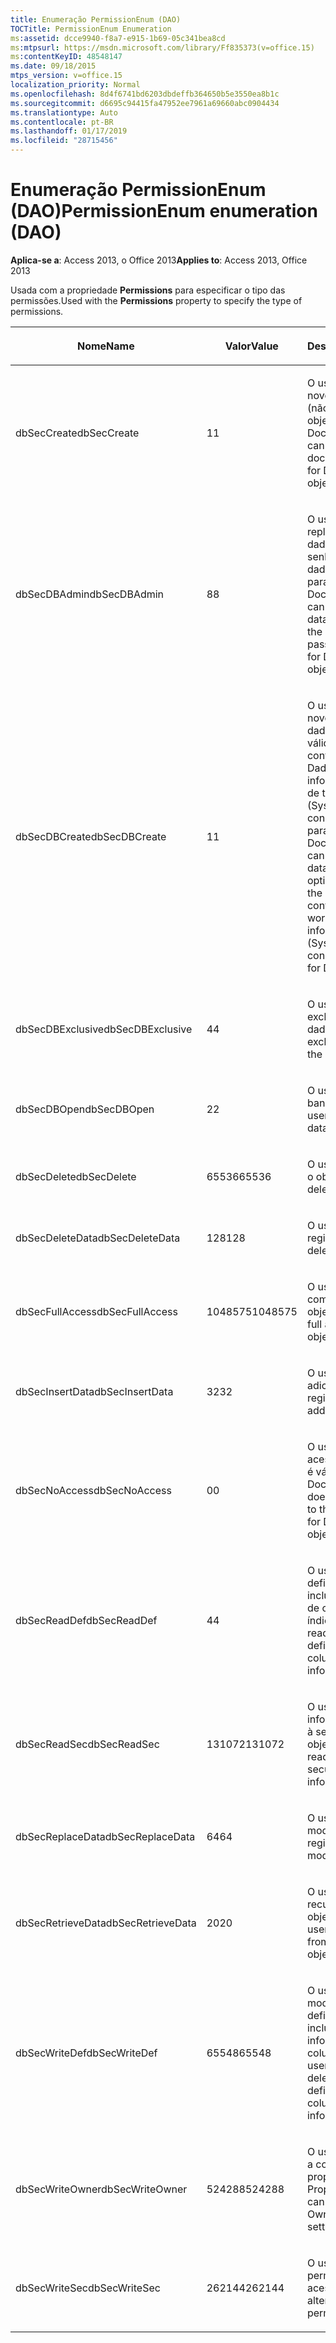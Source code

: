 ```yaml
---
title: Enumeração PermissionEnum (DAO)
TOCTitle: PermissionEnum Enumeration
ms:assetid: dcce9940-f8a7-e915-1b69-05c341bea8cd
ms:mtpsurl: https://msdn.microsoft.com/library/Ff835373(v=office.15)
ms:contentKeyID: 48548147
ms.date: 09/18/2015
mtps_version: v=office.15
localization_priority: Normal
ms.openlocfilehash: 8d4f6741bd6203dbdeffb364650b5e3550ea8b1c
ms.sourcegitcommit: d6695c94415fa47952ee7961a69660abc0904434
ms.translationtype: Auto
ms.contentlocale: pt-BR
ms.lasthandoff: 01/17/2019
ms.locfileid: "28715456"
---
```

# <a name="permissionenum-enumeration-dao"></a><span data-ttu-id="72c74-102">Enumeração PermissionEnum (DAO)</span><span class="sxs-lookup"><span data-stu-id="72c74-102">PermissionEnum enumeration (DAO)</span></span>


<span data-ttu-id="72c74-103">**Aplica-se a**: Access 2013, o Office 2013</span><span class="sxs-lookup"><span data-stu-id="72c74-103">**Applies to**: Access 2013, Office 2013</span></span>

<span data-ttu-id="72c74-104">Usada com a propriedade **Permissions** para especificar o tipo das permissões.</span><span class="sxs-lookup"><span data-stu-id="72c74-104">Used with the **Permissions** property to specify the type of permissions.</span></span>

<table>
<colgroup>
<col style="width: 33%" />
<col style="width: 33%" />
<col style="width: 33%" />
</colgroup>
<thead>
<tr class="header">
<th><p><span data-ttu-id="72c74-105">Nome</span><span class="sxs-lookup"><span data-stu-id="72c74-105">Name</span></span></p></th>
<th><p><span data-ttu-id="72c74-106">Valor</span><span class="sxs-lookup"><span data-stu-id="72c74-106">Value</span></span></p></th>
<th><p><span data-ttu-id="72c74-107">Descrição</span><span class="sxs-lookup"><span data-stu-id="72c74-107">Description</span></span></p></th>
</tr>
</thead>
<tbody>
<tr class="odd">
<td><p><span data-ttu-id="72c74-108">dbSecCreate</span><span class="sxs-lookup"><span data-stu-id="72c74-108">dbSecCreate</span></span></p></td>
<td><p><span data-ttu-id="72c74-109">1</span><span class="sxs-lookup"><span data-stu-id="72c74-109">1</span></span></p></td>
<td><p><span data-ttu-id="72c74-110">O usuário pode criar novos documentos (não é válido para objetos Document).</span><span class="sxs-lookup"><span data-stu-id="72c74-110">The user can create new documents (not valid for Document objects).</span></span></p></td>
</tr>
<tr class="even">
<td><p><span data-ttu-id="72c74-111">dbSecDBAdmin</span><span class="sxs-lookup"><span data-stu-id="72c74-111">dbSecDBAdmin</span></span></p></td>
<td><p><span data-ttu-id="72c74-112">8</span><span class="sxs-lookup"><span data-stu-id="72c74-112">8</span></span></p></td>
<td><p><span data-ttu-id="72c74-113">O usuário pode replicar um banco de dados e alterar a senha do banco de dados (não é válido para objetos Document).</span><span class="sxs-lookup"><span data-stu-id="72c74-113">The user can replicate a database and change the database password (not valid for Document objects).</span></span></p></td>
</tr>
<tr class="odd">
<td><p><span data-ttu-id="72c74-114">dbSecDBCreate</span><span class="sxs-lookup"><span data-stu-id="72c74-114">dbSecDBCreate</span></span></p></td>
<td><p><span data-ttu-id="72c74-115">1</span><span class="sxs-lookup"><span data-stu-id="72c74-115">1</span></span></p></td>
<td><p><span data-ttu-id="72c74-p101">O usuário pode criar novos bancos de dados. Esta opção é válida somente no contêiner Bancos de Dados do arquivo de informações do grupo de trabalho (Systen.mdw). Esta constante não é válida para objetos Document.</span><span class="sxs-lookup"><span data-stu-id="72c74-p101">The user can create new databases. This option is valid only on the Databases container in the workgroup information file (Systen.mdw). This constant is not valid for Document objects.</span></span></p></td>
</tr>
<tr class="even">
<td><p><span data-ttu-id="72c74-119">dbSecDBExclusive</span><span class="sxs-lookup"><span data-stu-id="72c74-119">dbSecDBExclusive</span></span></p></td>
<td><p><span data-ttu-id="72c74-120">4</span><span class="sxs-lookup"><span data-stu-id="72c74-120">4</span></span></p></td>
<td><p><span data-ttu-id="72c74-121">O usuário tem acesso exclusivo ao banco de dados.</span><span class="sxs-lookup"><span data-stu-id="72c74-121">The user has exclusive access to the database.</span></span></p></td>
</tr>
<tr class="odd">
<td><p><span data-ttu-id="72c74-122">dbSecDBOpen</span><span class="sxs-lookup"><span data-stu-id="72c74-122">dbSecDBOpen</span></span></p></td>
<td><p><span data-ttu-id="72c74-123">2</span><span class="sxs-lookup"><span data-stu-id="72c74-123">2</span></span></p></td>
<td><p><span data-ttu-id="72c74-124">O usuário pode abrir o banco de dados.</span><span class="sxs-lookup"><span data-stu-id="72c74-124">The user can open the database.</span></span></p></td>
</tr>
<tr class="even">
<td><p><span data-ttu-id="72c74-125">dbSecDelete</span><span class="sxs-lookup"><span data-stu-id="72c74-125">dbSecDelete</span></span></p></td>
<td><p><span data-ttu-id="72c74-126">65536</span><span class="sxs-lookup"><span data-stu-id="72c74-126">65536</span></span></p></td>
<td><p><span data-ttu-id="72c74-127">O usuário pode excluir o objeto.</span><span class="sxs-lookup"><span data-stu-id="72c74-127">The user can delete the object.</span></span></p></td>
</tr>
<tr class="odd">
<td><p><span data-ttu-id="72c74-128">dbSecDeleteData</span><span class="sxs-lookup"><span data-stu-id="72c74-128">dbSecDeleteData</span></span></p></td>
<td><p><span data-ttu-id="72c74-129">128</span><span class="sxs-lookup"><span data-stu-id="72c74-129">128</span></span></p></td>
<td><p><span data-ttu-id="72c74-130">O usuário pode excluir registros.</span><span class="sxs-lookup"><span data-stu-id="72c74-130">The user can delete records.</span></span></p></td>
</tr>
<tr class="even">
<td><p><span data-ttu-id="72c74-131">dbSecFullAccess</span><span class="sxs-lookup"><span data-stu-id="72c74-131">dbSecFullAccess</span></span></p></td>
<td><p><span data-ttu-id="72c74-132">1048575</span><span class="sxs-lookup"><span data-stu-id="72c74-132">1048575</span></span></p></td>
<td><p><span data-ttu-id="72c74-133">O usuário tem acesso completo ao objeto.</span><span class="sxs-lookup"><span data-stu-id="72c74-133">The user has full access to the object.</span></span></p></td>
</tr>
<tr class="odd">
<td><p><span data-ttu-id="72c74-134">dbSecInsertData</span><span class="sxs-lookup"><span data-stu-id="72c74-134">dbSecInsertData</span></span></p></td>
<td><p><span data-ttu-id="72c74-135">32</span><span class="sxs-lookup"><span data-stu-id="72c74-135">32</span></span></p></td>
<td><p><span data-ttu-id="72c74-136">O usuário pode adicionar registros.</span><span class="sxs-lookup"><span data-stu-id="72c74-136">The user can add records.</span></span></p></td>
</tr>
<tr class="even">
<td><p><span data-ttu-id="72c74-137">dbSecNoAccess</span><span class="sxs-lookup"><span data-stu-id="72c74-137">dbSecNoAccess</span></span></p></td>
<td><p><span data-ttu-id="72c74-138">0</span><span class="sxs-lookup"><span data-stu-id="72c74-138">0</span></span></p></td>
<td><p><span data-ttu-id="72c74-139">O usuário não tem acesso ao objeto (não é válido para objetos Document).</span><span class="sxs-lookup"><span data-stu-id="72c74-139">The user does not have access to the object (not valid for Document objects).</span></span></p></td>
</tr>
<tr class="odd">
<td><p><span data-ttu-id="72c74-140">dbSecReadDef</span><span class="sxs-lookup"><span data-stu-id="72c74-140">dbSecReadDef</span></span></p></td>
<td><p><span data-ttu-id="72c74-141">4</span><span class="sxs-lookup"><span data-stu-id="72c74-141">4</span></span></p></td>
<td><p><span data-ttu-id="72c74-142">O usuário pode ler a definição da tabela, inclusive informações de coluna e índice.</span><span class="sxs-lookup"><span data-stu-id="72c74-142">The user can read the table definition, including column and index information.</span></span></p></td>
</tr>
<tr class="even">
<td><p><span data-ttu-id="72c74-143">dbSecReadSec</span><span class="sxs-lookup"><span data-stu-id="72c74-143">dbSecReadSec</span></span></p></td>
<td><p><span data-ttu-id="72c74-144">131072</span><span class="sxs-lookup"><span data-stu-id="72c74-144">131072</span></span></p></td>
<td><p><span data-ttu-id="72c74-145">O usuário pode ler as informações relativas à segurança do objeto.</span><span class="sxs-lookup"><span data-stu-id="72c74-145">The user can read the object's security-related information.</span></span></p></td>
</tr>
<tr class="odd">
<td><p><span data-ttu-id="72c74-146">dbSecReplaceData</span><span class="sxs-lookup"><span data-stu-id="72c74-146">dbSecReplaceData</span></span></p></td>
<td><p><span data-ttu-id="72c74-147">64</span><span class="sxs-lookup"><span data-stu-id="72c74-147">64</span></span></p></td>
<td><p><span data-ttu-id="72c74-148">O usuário pode modificar registros.</span><span class="sxs-lookup"><span data-stu-id="72c74-148">The user can modify records.</span></span></p></td>
</tr>
<tr class="even">
<td><p><span data-ttu-id="72c74-149">dbSecRetrieveData</span><span class="sxs-lookup"><span data-stu-id="72c74-149">dbSecRetrieveData</span></span></p></td>
<td><p><span data-ttu-id="72c74-150">20</span><span class="sxs-lookup"><span data-stu-id="72c74-150">20</span></span></p></td>
<td><p><span data-ttu-id="72c74-151">O usuário pode recuperar dados do objeto Document.</span><span class="sxs-lookup"><span data-stu-id="72c74-151">The user can retrieve data from the Document object.</span></span></p></td>
</tr>
<tr class="odd">
<td><p><span data-ttu-id="72c74-152">dbSecWriteDef</span><span class="sxs-lookup"><span data-stu-id="72c74-152">dbSecWriteDef</span></span></p></td>
<td><p><span data-ttu-id="72c74-153">65548</span><span class="sxs-lookup"><span data-stu-id="72c74-153">65548</span></span></p></td>
<td><p><span data-ttu-id="72c74-154">O usuário pode modificar ou excluir a definição da tabela, inclusive as informações de coluna e índice.</span><span class="sxs-lookup"><span data-stu-id="72c74-154">The user can modify or delete the table definition, including column and index information.</span></span></p></td>
</tr>
<tr class="even">
<td><p><span data-ttu-id="72c74-155">dbSecWriteOwner</span><span class="sxs-lookup"><span data-stu-id="72c74-155">dbSecWriteOwner</span></span></p></td>
<td><p><span data-ttu-id="72c74-156">524288</span><span class="sxs-lookup"><span data-stu-id="72c74-156">524288</span></span></p></td>
<td><p><span data-ttu-id="72c74-157">O usuário pode alterar a configuração da propriedade Proprietário.</span><span class="sxs-lookup"><span data-stu-id="72c74-157">The user can change the Owner property setting.</span></span></p></td>
</tr>
<tr class="odd">
<td><p><span data-ttu-id="72c74-158">dbSecWriteSec</span><span class="sxs-lookup"><span data-stu-id="72c74-158">dbSecWriteSec</span></span></p></td>
<td><p><span data-ttu-id="72c74-159">262144</span><span class="sxs-lookup"><span data-stu-id="72c74-159">262144</span></span></p></td>
<td><p><span data-ttu-id="72c74-160">O usuário pode alterar permissões de acesso.</span><span class="sxs-lookup"><span data-stu-id="72c74-160">The user can alter access permissions.</span></span></p></td>
</tr>
</tbody>
</table>

